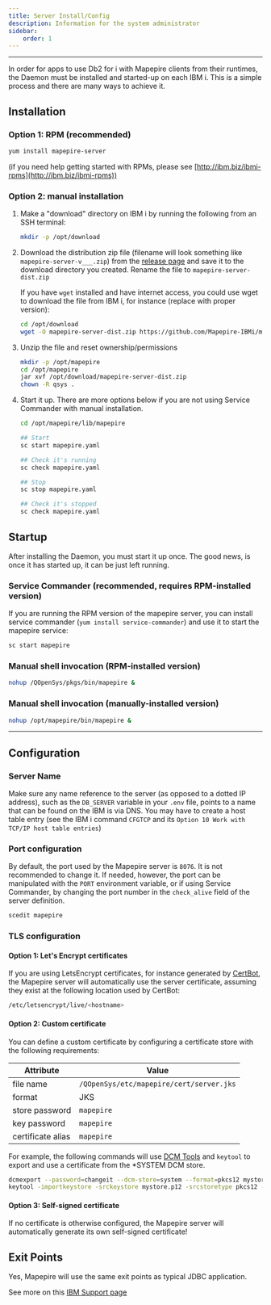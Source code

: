 ```yaml
---
title: Server Install/Config
description: Information for the system administrator
sidebar:
    order: 1
---
```


----
In order for apps to use Db2 for i with Mapepire clients from their runtimes, the Daemon must be installed and started-up on each IBM i. This is a simple process and there are many ways to achieve it.

## Installation

### Option 1: RPM (recommended)

```sh
yum install mapepire-server
```

(if you need help getting started with RPMs, please see [http://ibm.biz/ibmi-rpms](http://ibm.biz/ibmi-rpms))

### Option 2: manual installation

1. Make a "download" directory on IBM i by running the following from an SSH terminal:

    ```sh
    mkdir -p /opt/download
    ```

2. Download the distribution zip file (filename will look something like `mapepire-server-v___.zip`) from the [release page](https://github.com/Mapepire-IBMi/mapepire-server/releases/) and save it to the download directory you created. Rename the file to `mapepire-server-dist.zip`

    If you have `wget` installed and have internet access, you could use wget to download the file from IBM i, for instance (replace with proper version):

    ```sh
    cd /opt/download
    wget -O mapepire-server-dist.zip https://github.com/Mapepire-IBMi/mapepire-server/releases/latest/download/mapepire-server-dist.zip
    ```

3. Unzip the file and reset ownership/permissions

    ```sh
    mkdir -p /opt/mapepire
    cd /opt/mapepire
    jar xvf /opt/download/mapepire-server-dist.zip
    chown -R qsys .
    ```

4. Start it up. There are more options below if you are not using Service Commander with manual installation.

    ```sh
    cd /opt/mapepire/lib/mapepire

    ## Start
    sc start mapepire.yaml

    ## Check it's running
    sc check mapepire.yaml

    ## Stop
    sc stop mapepire.yaml

    ## Check it's stopped
    sc check mapepire.yaml
    ```

## Startup

After installing the Daemon, you must start it up once. The good news, is once it has started up, it can be just left running.

### Service Commander (recommended, requires RPM-installed version)

If you are running the RPM version of the mapepire server, you can install service commander (`yum install service-commander`) and use it to start the mapepire service:

```sh
sc start mapepire
```

### Manual shell invocation (RPM-installed version)

```sh
nohup /QOpenSys/pkgs/bin/mapepire &
```

### Manual shell invocation (manually-installed version)

```sh
nohup /opt/mapepire/bin/mapepire &
```

----

## Configuration

### Server Name

Make sure any name reference to the server (as opposed to a dotted IP address), such as the `DB_SERVER` variable in your `.env` file, points to a name that can be found on the IBM is via DNS. You may have to create a host table entry (see the IBM i command `CFGTCP` and its `Option 10 Work with TCP/IP host table entries`)

### Port configuration

By default, the port used by the Mapepire server is `8076`. It is not recommended to change it. If needed, however, the port can be manipulated with the `PORT` environment variable, or if using Service Commander, by changing the port number in the `check_alive` field
of the server definition.

```sh
scedit mapepire
```

### TLS configuration

#### Option 1: Let's Encrypt certificates

If you are using LetsEncrypt certificates, for instance generated by [CertBot](https://ibmi-oss-docs.readthedocs.io/en/latest/certbot.html), the Mapepire server will automatically use the server certificate, assuming they exist at the following location used by CertBot:

```sh
/etc/letsencrypt/live/<hostname>
```

#### Option 2: Custom certificate

You can define a custom certificate by configuring a certificate store with the following requirements:

| Attribute         | Value                                    |
| ----------------- | ---------------------------------------- |
| file name         | `/QOpenSys/etc/mapepire/cert/server.jks` |
| format            | JKS                                      |
| store password    | `mapepire`                               |
| key password      | `mapepire`                               |
| certificate alias | `mapepire`                               |

For example, the following commands will use [DCM Tools](https://github.com/ThePrez/DCM-tools/) and `keytool` to export and use a certificate
from the *SYSTEM DCM store.

```sh
dcmexport --password=changeit --dcm-store=system --format=pkcs12 mystore.p12
keytool -importkeystore -srckeystore mystore.p12 -srcstoretype pkcs12 -srcstorepass changeit -srcalias "mydcmalias" -destkeystore /QOpenSys/etc/mapepire/cert/server.jks -deststoretype JKS -deststorepass mapepire -destkeypass mapepire -destalias mapepire
```

#### Option 3: Self-signed certificate

If no certificate is otherwise configured, the Mapepire server will automatically generate its own self-signed certificate!

## Exit Points

Yes, Mapepire will use the same exit points as typical JDBC application.

See more on this [IBM Support page](https://www.ibm.com/support/pages/node/7073452)
